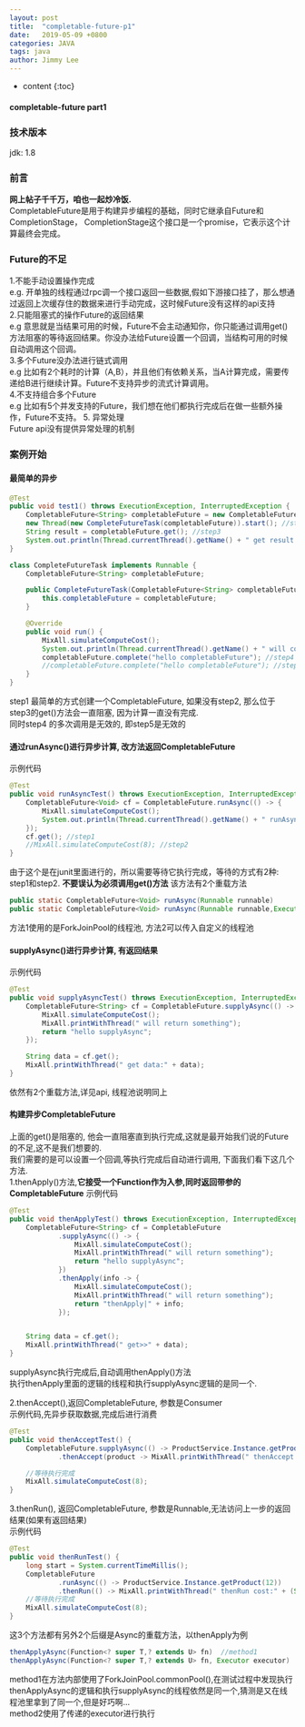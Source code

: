 ```yaml
---
layout: post
title:  "completable-future-p1"
date:   2019-05-09 +0800
categories: JAVA
tags: java
author: Jimmy Lee
---
```


* content
{:toc}


#### completable-future part1   

### 技术版本
jdk: 1.8    


### 前言
**网上帖子千千万，咱也一起炒冷饭.**  
CompletableFuture是用于构建异步编程的基础，同时它继承自Future和CompletionStage， CompletionStage这个接口是一个promise，它表示这个计算最终会完成。       

### Future的不足 
1.不能手动设置操作完成  
e.g. 开单独的线程通过rpc调一个接口返回一些数据,假如下游接口挂了，那么想通过返回上次缓存住的数据来进行手动完成，这时候Future没有这样的api支持   
2.只能阻塞式的操作Future的返回结果   
e.g 意思就是当结果可用的时候，Future不会主动通知你，你只能通过调用get()方法阻塞的等待返回结果。你没办法给Future设置一个回调，当结构可用的时候自动调用这个回调。   
3.多个Future没办法进行链式调用  
e.g 比如有2个耗时的计算（A,B），并且他们有依赖关系，当A计算完成，需要传递给B进行继续计算。Future不支持异步的流式计算调用。   
4.不支持组合多个Future  
e.g 比如有5个并发支持的Future，我们想在他们都执行完成后在做一些额外操作，Future不支持。
5. 异常处理  
Future api没有提供异常处理的机制   

### 案例开始 
#### 最简单的异步
```java
@Test
public void test1() throws ExecutionException, InterruptedException {
    CompletableFuture<String> completableFuture = new CompletableFuture<>(); //step1
    new Thread(new CompleteFutureTask(completableFuture)).start(); //step2
    String result = completableFuture.get(); //step3
    System.out.println(Thread.currentThread().getName() + " get result:" + result);
}

class CompleteFutureTask implements Runnable {
    CompletableFuture<String> completableFuture;

    public CompleteFutureTask(CompletableFuture<String> completableFuture) {
        this.completableFuture = completableFuture;
    }

    @Override
    public void run() {
        MixAll.simulateComputeCost();
        System.out.println(Thread.currentThread().getName() + " will complete future:" + completableFuture);
        completableFuture.complete("hello completableFuture"); //step4
        //completableFuture.complete("hello completableFuture"); //step5
    }
}
```
step1 最简单的方式创建一个CompletableFuture, 如果没有step2, 那么位于step3的get()方法会一直阻塞, 因为计算一直没有完成.     
同时step4 的多次调用是无效的, 即step5是无效的    

#### 通过runAsync()进行异步计算, 改方法返回CompletableFuture<Void>   
示例代码
```java
@Test
public void runAsyncTest() throws ExecutionException, InterruptedException {
    CompletableFuture<Void> cf = CompletableFuture.runAsync(() -> {
        MixAll.simulateComputeCost();
        System.out.println(Thread.currentThread().getName() + " runAsyncTest...................");
    });
    cf.get(); //step1
    //MixAll.simulateComputeCost(8); //step2
}
``` 
 由于这个是在junit里面进行的，所以需要等待它执行完成，等待的方式有2种: step1和step2. 
 **不要误认为必须调用get()方法**
该方法有2个重载方法   
```java
public static CompletableFuture<Void> runAsync(Runnable runnable)  
public static CompletableFuture<Void> runAsync(Runnable runnable,Executor executor)  
```
方法1使用的是ForkJoinPool的线程池, 方法2可以传入自定义的线程池   

#### supplyAsync()进行异步计算, 有返回结果   
示例代码
```java
@Test
public void supplyAsyncTest() throws ExecutionException, InterruptedException {
    CompletableFuture<String> cf = CompletableFuture.supplyAsync(() -> {
        MixAll.simulateComputeCost();
        MixAll.printWithThread(" will return something");
        return "hello supplyAsync";
    });

    String data = cf.get();
    MixAll.printWithThread(" get data:" + data);
}
```
依然有2个重载方法,详见api, 线程池说明同上   

#### 构建异步CompletableFuture
上面的get()是阻塞的, 他会一直阻塞直到执行完成,这就是最开始我们说的Future的不足,这不是我们想要的.  
我们需要的是可以设置一个回调,等执行完成后自动进行调用, 下面我们看下这几个方法.  
1.thenApply()方法,**它接受一个Function作为入参,同时返回带参的CompletableFuture** 
示例代码
```java
@Test
public void thenApplyTest() throws ExecutionException, InterruptedException {
    CompletableFuture<String> cf = CompletableFuture
            .supplyAsync(() -> {
                MixAll.simulateComputeCost();
                MixAll.printWithThread(" will return something");
                return "hello supplyAsync";
            })
            .thenApply(info -> {
                MixAll.simulateComputeCost();
                MixAll.printWithThread(" will return something");
                return "thenApply|" + info;
            });


    String data = cf.get();
    MixAll.printWithThread(" get>>" + data);
}
```
supplyAsync执行完成后,自动调用thenApply()方法  
执行thenApply里面的逻辑的线程和执行supplyAsync逻辑的是同一个.   

2.thenAccept(),返回CompletableFuture<Void>, 参数是Consumer   
示例代码,先异步获取数据,完成后进行消费      
```java
@Test
public void thenAcceptTest() {
    CompletableFuture.supplyAsync(() -> ProductService.Instance.getProduct(12))
            .thenAccept(product -> MixAll.printWithThread(" thenAccept get productName:" + product.getName()));

    //等待执行完成
    MixAll.simulateComputeCost(8);
}
```

3.thenRun(), 返回CompletableFuture<Void>, 参数是Runnable,无法访问上一步的返回结果(如果有返回结果)   
示例代码
```java
@Test
public void thenRunTest() {
    long start = System.currentTimeMillis();
    CompletableFuture
            .runAsync(() -> ProductService.Instance.getProduct(12))
            .thenRun(() -> MixAll.printWithThread(" thenRun cost:" + (System.currentTimeMillis() - start) + "ms"));
    //等待执行完成
    MixAll.simulateComputeCost(8);
}
``` 
这3个方法都有另外2个后缀是Async的重载方法，以thenApply为例  
```java
thenApplyAsync(Function<? super T,? extends U> fn)  //method1
thenApplyAsync(Function<? super T,? extends U> fn, Executor executor)   //method2  
```
method1在方法内部使用了ForkJoinPool.commonPool(),在测试过程中发现执行thenApplyAsync的逻辑和执行supplyAsync的线程依然是同一个,猜测是又在线程池里拿到了同一个,但是好巧啊...   
method2使用了传递的executor进行执行   

